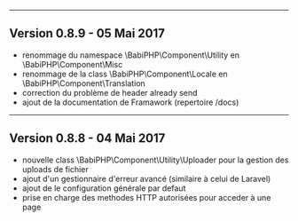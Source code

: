 -----------------------------------------------------------------------------------------
Version 0.8.9 - 05 Mai 2017
-----------------------------------------------------------------------------------------
- renommage du namespace \BabiPHP\Component\Utility en \BabiPHP\Component\Misc
- renommage de la class \BabiPHP\Component\Locale en \BabiPHP\Component\Translation
- correction du problème de header already send
- ajout de la documentation de Framawork (repertoire /docs)
 
-----------------------------------------------------------------------------------------
Version 0.8.8 - 04 Mai 2017
-----------------------------------------------------------------------------------------
- nouvelle class \BabiPHP\Component\Utility\Uploader pour la gestion des uploads de fichier
- ajout d'un gestionnaire d'erreur avancé (similaire à celui de Laravel)
- ajout de le configuration générale par defaut
- prise en charge des methodes HTTP autorisées pour acceder à une page
